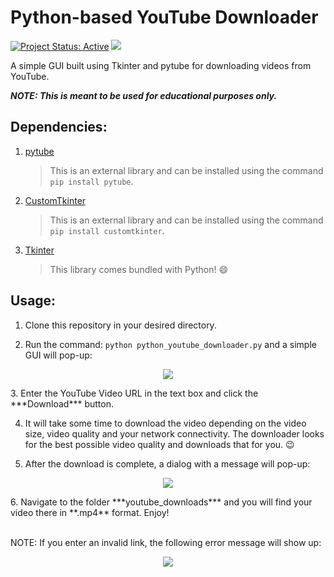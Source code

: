 # Python-based YouTube Downloader
[![Project Status: Active](https://www.repostatus.org/badges/latest/active.svg)](https://www.repostatus.org/#active) [![](https://img.shields.io/badge/Prateek-Ralhan-brightgreen.svg?colorB=ff0000)](https://prateekralhan.github.io/)

A simple GUI built using Tkinter and pytube for downloading videos from YouTube. 

***NOTE: This is meant to be used for educational purposes only.***

## Dependencies:
1. [pytube](https://pypi.org/project/pytube/)
   > This is an external library and can be installed using the command `pip install pytube`.

2. [CustomTkinter](https://github.com/TomSchimansky/CustomTkinter)
   > This is an external library and can be installed using the command `pip install customtkinter`.

3. [Tkinter](https://docs.python.org/3/library/tkinter.html) 
   > This library comes bundled with Python! :smile: 

## Usage:
   1. Clone this repository in your desired directory.

   2. Run the command: ```python python_youtube_downloader.py``` and a simple GUI will pop-up:
   <p align="center">
   <img src="https://user-images.githubusercontent.com/93064304/171878383-c3ddab52-ab37-4326-9eef-d7938fb3ba10.png">
   </p>
   3. Enter the YouTube Video URL in the text box and click the ***Download*** button.

   4. It will take some time to download the video depending on the video size, video quality and your network connectivity. The downloader looks for the best possible video quality and downloads that for you. :wink:

   5. After the download is complete, a dialog with a message will pop-up:
   <p align="center">
   <img src="https://user-images.githubusercontent.com/93064304/171879529-986eac98-cdef-4f63-a1a6-c04adb4cc706.png">
   </p>
   6. Navigate to the folder ***youtube_downloads*** and you will find your video there in **.mp4** format. Enjoy!
   
   <br>NOTE: If you enter an invalid link, the following error message will show up:
   <p align="center">
   <img src="https://user-images.githubusercontent.com/93064304/171881323-5ad7b220-fe87-4c71-8774-7b746c2a78c2.png">
   </p>

